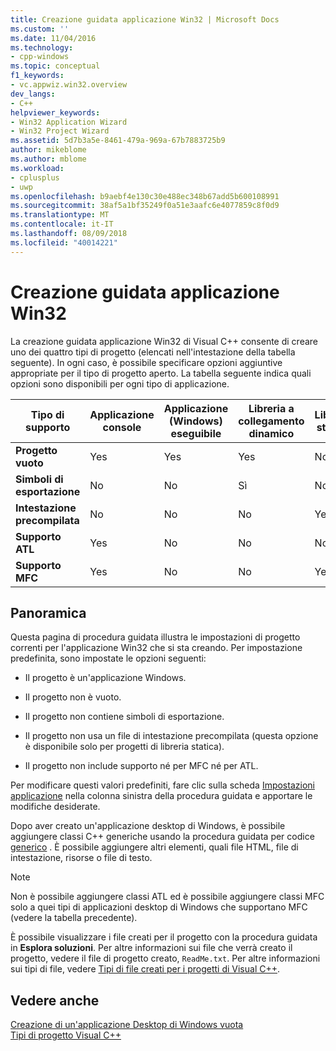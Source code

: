 ```yaml
---
title: Creazione guidata applicazione Win32 | Microsoft Docs
ms.custom: ''
ms.date: 11/04/2016
ms.technology:
- cpp-windows
ms.topic: conceptual
f1_keywords:
- vc.appwiz.win32.overview
dev_langs:
- C++
helpviewer_keywords:
- Win32 Application Wizard
- Win32 Project Wizard
ms.assetid: 5d7b3a5e-8461-479a-969a-67b7883725b9
author: mikeblome
ms.author: mblome
ms.workload:
- cplusplus
- uwp
ms.openlocfilehash: b9aebf4e130c30e488ec348b67add5b600108991
ms.sourcegitcommit: 38af5a1bf35249f0a51e3aafc6e4077859c8f0d9
ms.translationtype: MT
ms.contentlocale: it-IT
ms.lasthandoff: 08/09/2018
ms.locfileid: "40014221"
---
```

# <a name="win32-application-wizard"></a>Creazione guidata applicazione Win32
La creazione guidata applicazione Win32 di Visual C++ consente di creare uno dei quattro tipi di progetto (elencati nell'intestazione della tabella seguente). In ogni caso, è possibile specificare opzioni aggiuntive appropriate per il tipo di progetto aperto. La tabella seguente indica quali opzioni sono disponibili per ogni tipo di applicazione.  
  
|Tipo di supporto|Applicazione console|Applicazione (Windows) eseguibile|Libreria a collegamento dinamico|Libreria statica|  
|---------------------|-------------------------|----------------------------------------|---------------------------|--------------------|  
|**Progetto vuoto**|Yes|Yes|Yes|No|  
|**Simboli di esportazione**|No|No|Sì|No|  
|**Intestazione precompilata**|No|No|No|Yes|  
|**Supporto ATL**|Yes|No|No|No|  
|**Supporto MFC**|Yes|No|No|Yes|  
  
## <a name="overview"></a>Panoramica  
 Questa pagina di procedura guidata illustra le impostazioni di progetto correnti per l'applicazione Win32 che si sta creando. Per impostazione predefinita, sono impostate le opzioni seguenti:  
  
-   Il progetto è un'applicazione Windows.  
  
-   Il progetto non è vuoto.  
  
-   Il progetto non contiene simboli di esportazione.  
  
-   Il progetto non usa un file di intestazione precompilata (questa opzione è disponibile solo per progetti di libreria statica).  
  
-   Il progetto non include supporto né per MFC né per ATL.  
  
 Per modificare questi valori predefiniti, fare clic sulla scheda [Impostazioni applicazione](../windows/application-settings-win-32-project-wizard.md) nella colonna sinistra della procedura guidata e apportare le modifiche desiderate.  
  
 Dopo aver creato un'applicazione desktop di Windows, è possibile aggiungere classi C++ generiche usando la procedura guidata per codice [generico](../ide/generic-cpp-class-wizard.md) . È possibile aggiungere altri elementi, quali file HTML, file di intestazione, risorse o file di testo.  
  
> [!NOTE]
>  Non è possibile aggiungere classi ATL ed è possibile aggiungere classi MFC solo a quei tipi di applicazioni desktop di Windows che supportano MFC (vedere la tabella precedente).  
  
 È possibile visualizzare i file creati per il progetto con la procedura guidata in **Esplora soluzioni**. Per altre informazioni sui file che verrà creato il progetto, vedere il file di progetto creato, `ReadMe.txt`. Per altre informazioni sui tipi di file, vedere [Tipi di file creati per i progetti di Visual C++](../ide/file-types-created-for-visual-cpp-projects.md).  
  
## <a name="see-also"></a>Vedere anche  
 [Creazione di un'applicazione Desktop di Windows vuota](../windows/creating-an-empty-windows-desktop-application.md)   
 [Tipi di progetto Visual C++](../ide/visual-cpp-project-types.md)